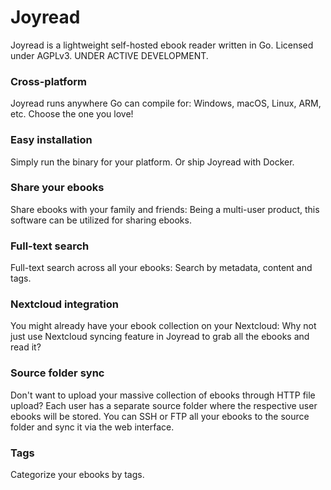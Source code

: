 # Joyread
Joyread is a lightweight self-hosted ebook reader written in Go. Licensed under AGPLv3. UNDER ACTIVE DEVELOPMENT.

### Cross-platform
Joyread runs anywhere Go can compile for: Windows, macOS, Linux, ARM, etc. Choose the one you love!

### Easy installation
Simply run the binary for your platform. Or ship Joyread with Docker.

### Share your ebooks
Share ebooks with your family and friends: Being a multi-user product, this software can be utilized for sharing ebooks.
 
### Full-text search
Full-text search across all your ebooks: Search by metadata, content and tags.

### Nextcloud integration
You might already have your ebook collection on your Nextcloud: Why not just use Nextcloud syncing feature in Joyread to grab all the ebooks and read it?

### Source folder sync
Don't want to upload your massive collection of ebooks through HTTP file upload? Each user has a separate source folder where the respective user ebooks will be stored. You can SSH or FTP all your ebooks to the source folder and sync it via the web interface.

### Tags
Categorize your ebooks by tags.
